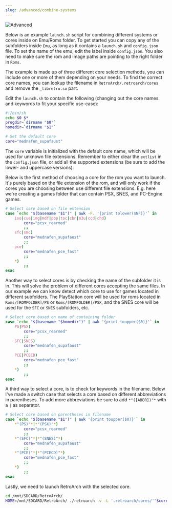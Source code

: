 ```yaml
---
slug: /advanced/combine-systems
---
```


![Advanced](https://user-images.githubusercontent.com/98862735/178853223-10d53d46-3d80-4d44-95d6-3cd345a730e1.png)


Below is an example `launch.sh` script for combining different systems or cores inside on Emu/Roms folder. To get started you can copy any of the subfolders inside `Emu`, as long as it contains a `launch.sh` and `config.json` file. To set the name of the emu, edit the label inside `config.json`. You also need to make sure the rom and image paths are pointing to the right folder in `Roms`.

The example is made up of three different core selection methods, you can include one or more of them depending on your needs. To find the correct core names, you can lookup the filename in `RetroArch/.retroarch/cores` and remove the `_libretro.so` part.

Edit the `launch.sh` to contain the following (changing out the core names and keywords to fit your specific use-case):

```sh title='Emu/[SYSTEM]/launch.sh'
#!/bin/sh
echo $0 $*
progdir=`dirname "$0"`
homedir=`dirname "$1"`

# Set the default core
core="mednafen_supafaust"
```

The `core` variable is initialized with the default core name, which will be used for unknown file extensions. Remember to either clear the `extlist` in the `config.json` file, or add all the supported extensions (be sure to add the lower- and uppercase versions).

Below is the first method of choosing a core for the rom you want to launch. It's purely based on the file extension of the rom, and will only work if the cores you are choosing between use different file extensions. E.g. here we're creating a games folder that can contain PSX, SNES, and PC-Engine games.

```sh title='Emu/[SYSTEM]/launch.sh (continued)'
# Select core based on file extension
case `echo "$(basename "$1")" | awk -F. '{print tolower($NF)}'` in
    iso|cue|img|mdf|pbp|toc|cbn|m3u|ccd|chd)
        core="pcsx_rearmed"
        ;;
    sfc|smc)
        core="mednafen_supafaust"
        ;;
    pce)
        core="mednafen_pce_fast"
        ;;
    *)
        ;;
esac
```

Another way to select cores is by checking the name of the subfolder it is in. This will solve the problem of different cores accepting the same files. In our example we can know detect which core to use for games located in different subfolders. The PlayStation core will be used for roms located in `Roms/[ROMFOLDER]/PS` or `Roms/[ROMFOLDER]/PSX`, and the SNES core will be used for the `SFC` or `SNES` subfolders, etc.

```sh title='Emu/[SYSTEM]/launch.sh (continued)'
# Select core based on name of containing folder
case `echo "$(basename "$homedir")" | awk '{print toupper($0)}'` in
    PS|PSX)
        core="pcsx_rearmed"
        ;;
    SFC|SNES)
        core="mednafen_supafaust"
        ;;
    PCE|PCECD)
        core="mednafen_pce_fast"
        ;;
    *)
        ;;
esac
```

A third way to select a core, is to check for keywords in the filename. Below I've made a switch case that selects a core based on different abbreviations in parentheses. To add more abbreviations be sure to add `*"([ABBR])"*` with a `|` as separator.

```sh title='Emu/[SYSTEM]/launch.sh (continued)'
# Select core based on parentheses in filename
case `echo "$(basename "$1")" | awk '{print toupper($0)}'` in
    *"(PS)"*|*"(PSX)"*)
        core="pcsx_rearmed"
        ;;
    *"(SFC)"*|*"(SNES)"*)
        core="mednafen_supafaust"
        ;;
    *"(PCE)"*|*"(PCECD)"*)
        core="mednafen_pce_fast"
        ;;
    *)
        ;;
esac
```

Lastly, we need to launch RetroArch with the selected core.

```sh title='Emu/[SYSTEM]/launch.sh (continued)'
cd /mnt/SDCARD/RetroArch/
HOME=/mnt/SDCARD/RetroArch/ ./retroarch -v -L '.retroarch/cores/'"$core"'_libretro.so' "$1"
```

